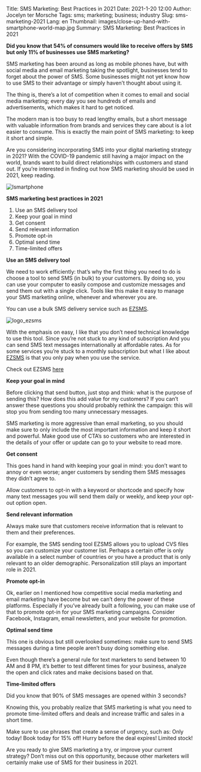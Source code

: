 Title: SMS Marketing: Best Practices in 2021
Date: 2021-1-20 12:00
Author: Jocelyn ter Morsche
Tags: sms; marketing; business; industry
Slug: sms-marketing-2021
Lang: en
Thumbnail: images/close-up-hand-with-smartphone-world-map.jpg
Summary: SMS Marketing: Best Practices in 2021

**Did you know that 54% of consumers would like to receive offers by SMS but only 11% of businesses use SMS marketing?**  

SMS marketing has been around as long as mobile phones have, but with social media and email marketing taking the spotlight, businesses tend to forget about the power of SMS. Some businesses might not yet know how to use SMS to their advantage or simply haven’t thought about using it. 

The thing is, there’s a lot of competition when it comes to email and social media marketing; every day you see hundreds of emails and advertisements, which makes it hard to get noticed. 

The modern man is too busy to read lengthy emails, but a short message with valuable information from brands and services they care about is a lot easier to consume. This is exactly the main point of SMS marketing: to keep it short and simple. 

Are you considering incorporating SMS into your digital marketing strategy in 2021? With the COVID-19 pandemic still having a major impact on the world, brands want to build direct relationships with customers and stand out. If you’re interested in finding out how SMS marketing should be used in 2021, keep reading.

![lsmartphone](close-up-hand-with-smartphone-world-map.jpg)

**SMS marketing best practices in 2021**
1. Use an SMS delivery tool
2. Keep your goal in mind
3. Get consent
4. Send relevant information
5. Promote opt-in
6. Optimal send time
7. Time-limited offers

**Use an SMS delivery tool**

We need to work efficiently: that’s why the first thing you need to do is choose a tool to send SMS (in bulk) to your customers. By doing so, you can use your computer to easily compose and customize messages and send them out with a single click. Tools like this make it easy to manage your SMS marketing online, whenever and wherever you are.

You can use a bulk SMS delivery service such as [EZSMS](https://www.ezsms.biz/). 

![logo_ezsms](/images/ezsms_logo-1.png)

With the emphasis on easy, I like that you don’t need technical knowledge to use this tool. Since you’re not stuck to any kind of subscription 
And you can send SMS text messages internationally at affordable rates. As for some services you’re stuck to a monthly subscription but what I like about [EZSMS](https://www.ezsms.biz/) is that you only pay when you use the service. 

Check out EZSMS [here](https://www.ezsms.biz/)

**Keep your goal in mind**

Before clicking that send button, just stop and think: what is the purpose of sending this? How does this add value for my customers? If you can’t answer these questions you should probably rethink the campaign: this will stop you from sending too many unnecessary messages.

SMS marketing is more aggressive than email marketing, so you should make sure to only include the most important information and keep it short and powerful. Make good use of CTA’s so customers who are interested in the details of your offer or update can go to your website to read more.

**Get consent**

This goes hand in hand with keeping your goal in mind: you don’t want to annoy or even worse; anger customers by sending them SMS messages they didn’t agree to. 

Allow customers to opt-in with a keyword or shortcode and specify how many text messages you will send them daily or weekly, and keep your opt-out option open.

**Send relevant information**

Always make sure that customers receive information that is relevant to them and their preferences. 

For example, the SMS sending tool EZSMS allows you to upload CVS files so you can customize your customer list. Perhaps a certain offer is only available in a select number of countries or you have a product that is only relevant to an older demographic. Personalization still plays an important role in 2021. 

**Promote opt-in**

Ok, earlier on I mentioned how competitive social media marketing and email marketing have become but we can’t deny the power of these platforms. Especially if you’ve already built a following, you can make use of that to promote opt-in for your SMS marketing campaigns. Consider Facebook, Instagram, email newsletters, and your website for promotion.

**Optimal send time**

This one is obvious but still overlooked sometimes: make sure to send SMS messages during a time people aren’t busy doing something else. 

Even though there’s a general rule for text marketers to send between 10 AM and 8 PM, it’s better to test different times for your business, analyze the open and click rates and make decisions based on that.

**Time-limited offers** 

Did you know that 90% of SMS messages are opened within 3 seconds?

Knowing this, you probably realize that SMS marketing is what you need to promote time-limited offers and deals and increase traffic and sales in a short time. 

Make sure to use phrases that create a sense of urgency, such as:
Only today!
Book today for 15% off!
Hurry before the deal expires!
Limited stock!

Are you ready to give SMS marketing a try, or improve your current strategy? 
Don’t miss out on this opportunity, because other marketers will certainly make use of SMS for their business in 2021.

